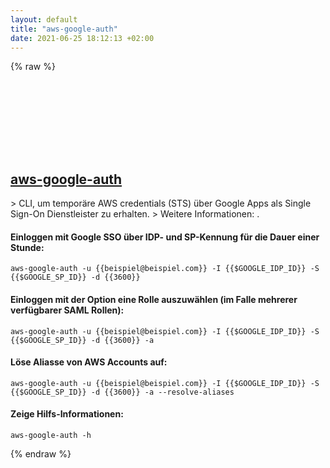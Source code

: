 ```yaml
---
layout: default
title: "aws-google-auth"
date: 2021-06-25 18:12:13 +02:00
---
```

{% raw %}
<h2 id="aws-google-auth">
  <a href="/de/common/aws-google-auth.html">aws-google-auth</a> <a href="#aws-google-auth"><svg class="icon">
    <use href="/assets/images/unicode_sprite.svg#link" />
  </svg></a>
</h2>
> CLI, um temporäre AWS credentials (STS) über Google Apps als Single Sign-On Dienstleister zu erhalten.
> Weitere Informationen: <https://github.com/cevoaustralia/aws-google-auth>.

#### Einloggen mit Google SSO über IDP- und SP-Kennung für die Dauer einer Stunde:
```shell
aws-google-auth -u {{beispiel@beispiel.com}} -I {{$GOOGLE_IDP_ID}} -S {{$GOOGLE_SP_ID}} -d {{3600}}
```
#### Einloggen mit der Option eine Rolle auszuwählen (im Falle mehrerer verfügbarer SAML Rollen):
```shell
aws-google-auth -u {{beispiel@beispiel.com}} -I {{$GOOGLE_IDP_ID}} -S {{$GOOGLE_SP_ID}} -d {{3600}} -a
```
#### Löse Aliasse von AWS Accounts auf:
```shell
aws-google-auth -u {{beispiel@beispiel.com}} -I {{$GOOGLE_IDP_ID}} -S {{$GOOGLE_SP_ID}} -d {{3600}} -a --resolve-aliases
```
#### Zeige Hilfs-Informationen:
```shell
aws-google-auth -h
```
{% endraw %}